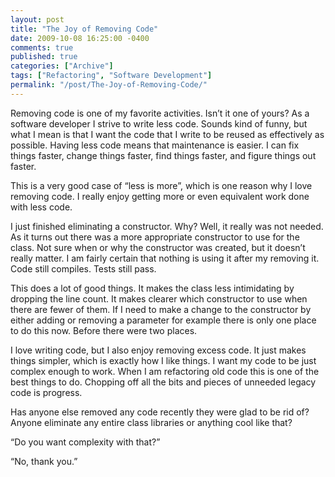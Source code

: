 ```yaml
---
layout: post
title: "The Joy of Removing Code"
date: 2009-10-08 16:25:00 -0400
comments: true
published: true
categories: ["Archive"]
tags: ["Refactoring", "Software Development"]
permalink: "/post/The-Joy-of-Removing-Code/"
---
```


<p>Removing code is one of my favorite activities. Isn&rsquo;t it one of yours? As a software developer I strive to write less code. Sounds kind of funny, but what I mean is that I want the code that I write to be reused as effectively as possible. Having less code means that maintenance is easier. I can fix things faster, change things faster, find things faster, and figure things out faster.</p>
<p>This is a very good case of &ldquo;less is more&rdquo;, which is one reason why I love removing code. I really enjoy getting more or even equivalent work done with less code.</p>
<p>I just finished eliminating a constructor. Why? Well, it really was not needed. As it turns out there was a more appropriate constructor to use for the class. Not sure when or why the constructor was created, but it doesn&rsquo;t really matter. I am fairly certain that nothing is using it after my removing it. Code still compiles. Tests still pass.</p>
<p>This does a lot of good things. It makes the class less intimidating by dropping the line count. It makes clearer which constructor to use when there are fewer of them. If I need to make a change to the constructor by either adding or removing a parameter for example there is only one place to do this now. Before there were two places.</p>
<p>I love writing code, but I also enjoy removing excess code. It just makes things simpler, which is exactly how I like things. I want my code to be just complex enough to work. When I am refactoring old code this is one of the best things to do. Chopping off all the bits and pieces of unneeded legacy code is progress.</p>
<p>Has anyone else removed any code recently they were glad to be rid of? Anyone eliminate any entire class libraries or anything cool like that?</p>
<p>&ldquo;Do you want complexity with that?&rdquo;</p>
<p>&ldquo;No, thank you.&rdquo;</p>

